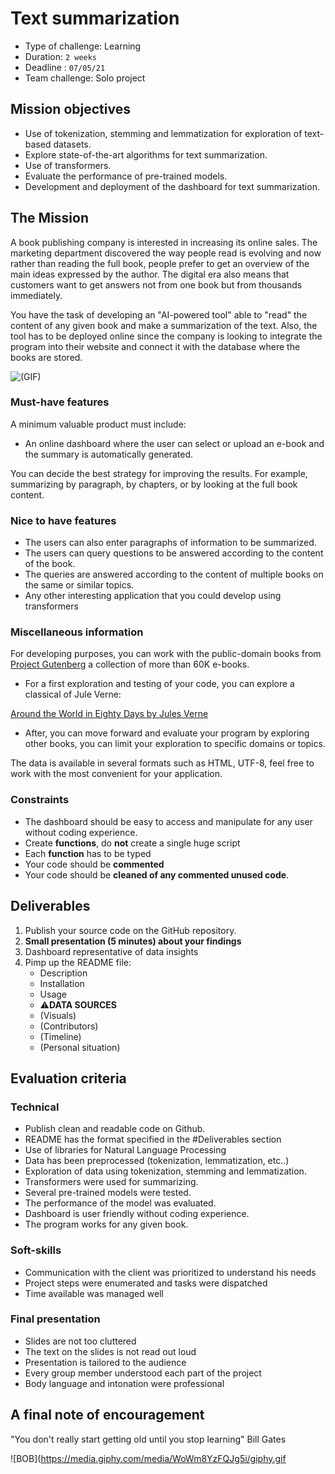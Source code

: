 # Text summarization

- Type of challenge: Learning
- Duration: `2 weeks`
- Deadline : `07/05/21`
- Team challenge: Solo project

## Mission objectives

- Use of tokenization, stemming and lemmatization for exploration of text-based datasets.
- Explore state-of-the-art algorithms for text summarization.
- Use of transformers.
- Evaluate the performance of pre-trained models.
- Development and deployment of the dashboard for text summarization.

## The Mission

A book publishing company is interested in increasing its online sales. The marketing department discovered the way people read is evolving and now rather than reading the full book, people prefer to get an overview of the main ideas expressed by the author. The digital era also means that customers want to get answers not from one book but from thousands immediately.

You have the task of developing an "AI-powered tool" able to "read" the content of any given book and make a summarization of the text. Also, the tool has to be deployed online since the company is looking to integrate the program into their website and connect it with the database where the books are stored.


![(GIF)](https://media.giphy.com/media/MhAxhXZ0uEaer0U19j/giphy.gif)

### Must-have features

A minimum valuable product must include: 

- An online dashboard where the user can select or upload an e-book and the summary is automatically generated. 

You can decide the best strategy for improving the results. For example, summarizing by paragraph, by chapters, or by looking at the full book content.

### Nice to have features

- The users can also enter paragraphs of information to be summarized.
- The users can query questions to be answered according to the content of the book.
- The queries are answered according to the content of multiple books on the same or similar topics.
- Any other interesting application that you could develop using transformers


### Miscellaneous information

For developing purposes, you can work with the public-domain books from [Project Gutenberg](https://www.gutenberg.org/) a collection of more than 60K e-books.

- For a first exploration and testing of your code, you can explore a classical of Jule Verne:

[Around the World in Eighty Days by Jules Verne](https://www.gutenberg.org/ebooks/103)

- After, you can move forward and evaluate your program by exploring other books, you can limit your exploration to specific domains or topics.

The data is available in several formats such as HTML, UTF-8, feel free to work with the most convenient for your application.

### Constraints

- The dashboard should be easy to access and manipulate for any user without coding experience.
- Create **functions**, do **not** create a single huge script
- Each **function** has to be typed
- Your code should be **commented**
- Your code should be **cleaned of any commented unused code**.

## Deliverables

1. Publish your source code on the GitHub repository.
2. **Small presentation (5 minutes) about your findings**
3. Dashboard representative of data insights
4. Pimp up the README file:
   - Description
   - Installation
   - Usage
   - ⚠️**DATA SOURCES**
   - (Visuals)
   - (Contributors)
   - (Timeline)
   - (Personal situation)

## Evaluation criteria

### Technical

- Publish clean and readable code on Github.
- README has the format specified in the #Deliverables section
- Use of libraries for Natural Language Processing
- Data has been preprocessed (tokenization, lemmatization, etc..)
- Exploration of data using tokenization, stemming and lemmatization.
- Transformers were used for summarizing.
- Several pre-trained models were tested.
- The performance of the model was evaluated.
- Dashboard is user friendly without coding experience.
- The program works for any given book.

### Soft-skills

- Communication with the client was prioritized to understand his needs
- Project steps were enumerated and tasks were dispatched
- Time available was managed well

### Final presentation

- Slides are not too cluttered
- The text on the slides is not read out loud
- Presentation is tailored to the audience
- Every group member understood each part of the project
- Body language and intonation were professional

## A final note of encouragement

"You don't really start getting old until you stop learning" Bill Gates

![BOB](https://media.giphy.com/media/WoWm8YzFQJg5i/giphy.gif
